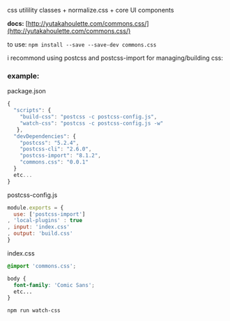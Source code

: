 css utilility classes + normalize.css + core UI components

**docs:** [http://yutakahoulette.com/commons.css/](http://yutakahoulette.com/commons.css/)

to use: `npm install --save --save-dev commons.css`

i recommond using postcss and postcss-import for managing/building css:

### example:

package.json
```javascript
{
  "scripts": {
    "build-css": "postcss -c postcss-config.js",
    "watch-css": "postcss -c postcss-config.js -w"
   },
  "devDependencies": {
    "postcss": "5.2.4",
    "postcss-cli": "2.6.0",
    "postcss-import": "8.1.2",
    "commons.css": "0.0.1"
  }
  etc...
}
```

postcss-config.js
```javascript
module.exports = {
  use: ['postcss-import']
, 'local-plugins' : true
, input: 'index.css'
, output: 'build.css'
}
```

index.css
```css
@import 'commons.css';

body {
  font-family: 'Comic Sans';
  etc...
}

```

```
npm run watch-css
```

